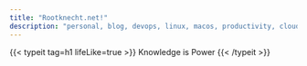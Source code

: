 ```yaml
---
title: "Rootknecht.net!"
description: "personal, blog, devops, linux, macos, productivity, cloud, kubernetes, self-hosted, development, golang, bash, shell"
---
```


{{< typeit tag=h1 lifeLike=true >}}
Knowledge is Power
{{< /typeit >}}
